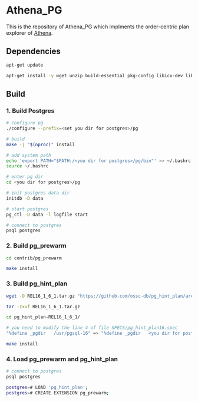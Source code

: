 # Athena_PG


This is the repository of Athena_PG which implments the order-centric plan explorer of [Athena](https://anonymous.4open.science/r/Athena-D645).

## Dependencies

```bash 
apt-get update

apt-get install -y wget unzip build-essential pkg-config libicu-dev libreadline-dev libz-dev bison flex gosu locales
```
## Build
### 1. Build Postgres
```bash
# configure pg
./configure --prefix=<set you dir for postgres>/pg 

# build
make -j "$(nproc)" install 

# add system path
echo 'export PATH="$PATH:/<you dir for postgres>/pg/bin"' >> ~/.bashrc
source ~/.bashrc

# enter pg dir
cd <you dir for postgres>/pg

# init postgres data dir
initdb -D data

# start postgres
pg_ctl -D data -l logfile start

# connect to postgres
psql postgres
```

### 2. Build pg_prewarm
```bash
cd contrib/pg_prewarm

make install
```

### 3. Build pg_hint_plan
```bash
wget -O REL16_1_6_1.tar.gz "https://github.com/ossc-db/pg_hint_plan/archive/refs/tags/REL16_1_6_1.tar.gz"

tar -zxvf REL16_1_6_1.tar.gz

cd pg_hint_plan-REL16_1_6_1/

# you need to modify the line 4 of file SPECS/pg_hint_plan16.spec
"%define _pgdir   /usr/pgsql-16" => "%define _pgdir   <you dir for postgres>/pg"

make install
```

### 4. Load pg_prewarm and pg_hint_plan
```bash
# connect to postgres
psql postgres

postgres=# LOAD 'pg_hint_plan';
postgres=# CREATE EXTENSION pg_prewarm;
```

